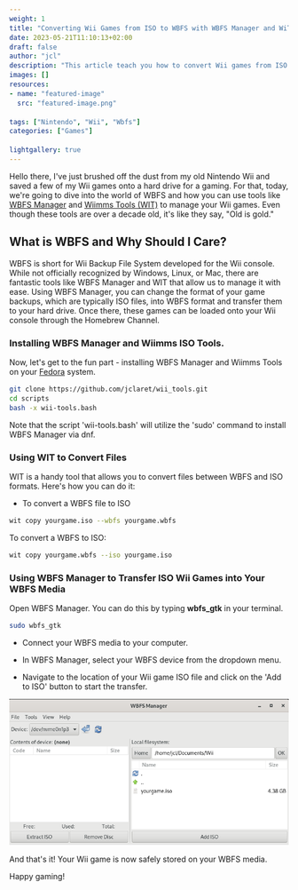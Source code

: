 ```yaml
---
weight: 1
title: "Converting Wii Games from ISO to WBFS with WBFS Manager and WiT Tools"
date: 2023-05-21T11:10:13+02:00
draft: false
author: "jcl"
description: "This article teach you how to convert Wii games from ISO to WBFS format using WBFS Manager and WiT Tools."
images: []
resources:
- name: "featured-image"
  src: "featured-image.png"

tags: ["Nintendo", "Wii", "Wbfs"]
categories: ["Games"]

lightgallery: true
---
```


Hello there, I've just brushed off the dust from my old Nintendo Wii and saved a few of my Wii games onto a hard drive for a gaming. For that, today, we're going to dive into the world of WBFS and how you can use tools like [WBFS Manager](https://code.google.com/archive/p/linux-wbfs-manager/) and [Wiimms Tools (WIT)](https://wit.wiimm.de/) to manage your Wii games. Even though these tools are over a decade old, it's like they say, "Old is gold." 

## What is WBFS and Why Should I Care?

WBFS is short for Wii Backup File System developed for the Wii console. While not officially recognized by Windows, Linux, or Mac, there are fantastic tools like WBFS Manager and WIT that allow us to manage it with ease. Using WBFS Manager, you can change the format of your game backups, which are typically ISO files, into WBFS format and transfer them to your hard drive. Once there, these games can be loaded onto your Wii console through the Homebrew Channel.

### Installing WBFS Manager and Wiimms ISO Tools. 

Now, let's get to the fun part - installing WBFS Manager and Wiimms Tools on your [Fedora](https://src.fedoraproject.org/rpms/wbfs-manager) system. 

```bash
git clone https://github.com/jclaret/wii_tools.git
cd scripts
bash -x wii-tools.bash
```
Note that the script 'wii-tools.bash' will utilize the 'sudo' command to install WBFS Manager via dnf.

### Using WIT to Convert Files

WIT is a handy tool that allows you to convert files between WBFS and ISO formats. Here's how you can do it:

* To convert a WBFS file to ISO

```bash
wit copy yourgame.iso --wbfs yourgame.wbfs
```

To convert a WBFS to ISO:

```bash
wit copy yourgame.wbfs --iso yourgame.iso
```

### Using WBFS Manager to Transfer ISO Wii Games into Your WBFS Media

Open WBFS Manager. You can do this by typing **wbfs_gtk** in your terminal.

```bash
sudo wbfs_gtk
```
* Connect your WBFS media to your computer.

* In WBFS Manager, select your WBFS device from the dropdown menu.

* Navigate to the location of your Wii game ISO file and click on the 'Add to ISO' button to start the transfer.

![Image alt](wii-tools.png)

And that's it! Your Wii game is now safely stored on your WBFS media.

Happy gaming!